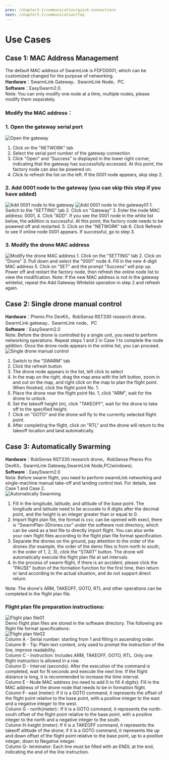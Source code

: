```yaml
---
prev: /chapter3-1/communication/quick-connections
next: /chapter3-1/communication/faq
---
```

# Use Cases

## Case 1: MAC Address Management

The default MAC address of SwarmLink is FDFD0001, which can be customized changed for the purpose of networking.  
**Hardware**：SwarmLink Gateway、SwarmLink Node、PC.  
**Software**：EasySwarm2.0.  
Note: You can only modify one node at a time, multiple nodes, please modify them separately.

### Modify the MAC address：

### 1. Open the gateway serial port

![Open the gateway](../../.vuepress/public/pictures/chapter3-1/Openthegateway.png)  
1. Click on the "NETWORK" tab  
2. Select the serial port number of the gateway connection  
3. Click "Open" and "Success" is displayed in the lower right corner, indicating that the gateway has successfully accessed. At this point, the factory node can also be powered on.  
4. Click to refresh the list on the left. If the 0001 node appears, skip step 2.

### 2. Add 0001 node to the gateway \(you can skip this step if you have added\)

![Add 0001 node to the gateway](../../.vuepress/public/pictures/chapter3-1/Add0001nodetothegateway.png) ![Add 0001 node to the gateway01](../../.vuepress/public/pictures/chapter3-1/Add0001nodetothegateway01.png) 1. Switch to the "SETTING" tab 2. Click on "Gateway" 3. Enter the node MAC address: 0001, 4. Click "ADD". If you see the 0001 node in the white list below, the addition is successful. At this point, the factory node needs to be powered off and restarted. 5. Click on the "NETWORK" tab 6. Click Refresh to see if online node 0001 appears. If successful, go to step 3.

### 3. Modify the drone MAC address

![Modify the drone MAC address](../../.vuepress/public/pictures/chapter3-1/ModifythedroneMACaddress.png) 1. Click on the "SETTING" tab 2. Click on "Drone" 3. Pull down and select the "0001" node 4. Fill in the new 4-digit MAC address 5. Click on "SET" and the prompt "Success" will pop up. Power off and restart the factory node, then refresh the online node list to view the modification. Note: If the new MAC address is not in the gateway whitelist, repeat the Add Gateway Whitelist operation in step 2 and refresh again.

## Case 2: Single drone manual control

**Hardware**：Phenix Pro DevKit，RobSense RST330 research drone、SwarmLink gateway、SwarmLink node、PC  
**Software**：EasySwarm2.0  
Note: Before the drone is controlled by a single unit, you need to perform networking operations. Repeat steps 1 and 2 in Case 1 to complete the node addition. Once the drone node appears in the online list, you can proceed.  
![Single drone manual control](../../.vuepress/public/pictures/chapter3-1/Singledronemanualcontrol.png)  
1. Switch to the "SWARM" tab  
2. Click the refresh button  
3. The drone node appears in the list, left click to select  
4. In the map on the right, drag the map area with the left button, zoom in and out on the map, and right click on the map to plan the flight point. When finished, click the flight point No. 1.  
5. Place the drone near the flight point No. 1, click "ARM", wait for the drone to unlock.  
6. Set the takeoff height \(m\), click "TAKEOFF", wait for the drone to take off to the specified height.  
7. Click on "GOTO" and the drone will fly to the currently selected flight point.  
8. After completing the flight, click on "RTL" and the drone will return to the takeoff location and land automatically.

## Case 3: Automatically Swarming

**Hardware**：RobSense RST330 research drone，RobSense Phenix Pro DevKit，SwarmLink Gateway,SwarmLink Node,PC\(windows\).  
**Software**：EasySwarm2.0  
Note: Before swarm flight, you need to perform swarmLink networking and single-machine manual take-off and landing control test. For details, see Case 1 and Case 2.  
![Automatically Swarming](../../.vuepress/public/pictures/chapter3-1/AutomaticallySwarming.png)  
1. Fill in the longitude, latitude, and altitude of the base point. The longitude and latitude need to be accurate to 6 digits after the decimal point, and the height is an integer greater than or equal to 0.  
2. Import flight plan file, the format is csv, can be opened with execl, there is "SwarmPlan-3Drones.csv" under the software root directory, which can be used as a test file to directly import flight. You can also write your own flight files according to the flight plan file format specification.  
3. Separate the drones on the ground, pay attention to the order of the drones \(for example, the order of the demo files is from north to south, in the order of 1, 2, 3\), click the "START" button. The drone will automatically execute the flight plan file at set intervals.  
4. In the process of swarm flight, if there is an accident, please click the "PAUSE" button of the formation function for the first time, then return or land according to the actual situation, and do not support direct return.

Note: The drone's ARM, TAKEOFF, GOTO, RTL and other operations can be completed in the flight plan file.

### Flight plan file preparation instructions:

![Flight plan file01](../../.vuepress/public/pictures/chapter3-1/Flightplanfile01.png)  
Demo flight plan files are stored in the software directory. The following are flight file format specifications:  
![Flight plan file02](../../.vuepress/public/pictures/chapter3-1/Flightplanfile02.png)  
Column A - Serial number: starting from 1 and filling in ascending order.  
Column B - Tip: Plain text content, only used to prompt the instruction of the line, improve readability.  
Column C - Instruction: Includes ARM, TAKEOFF, GOTO, RTL. Only one flight instruction is allowed in a row.  
Column D - Interval \(seconds\): After the execution of the command is completed, wait for N seconds and execute the next line. If the flight distance is long, it is recommended to increase the time interval.  
Column E - Node MAC address \(no need to add 0 to fill 4 digits\): Fill in the MAC address of the drone node that needs to be in formation flight.  
Column F- east \(meter\): If it is a GOTO command, it represents the offset of the flight point relative to the base point, with a positive integer to the east and a negative integer to the west.  
Column G - north\(meter\):: If it is a GOTO command, it represents the north-south offset of the flight point relative to the base point, with a positive integer to the north and a negative integer to the south.  
Column H-height \(meter\): If it is a TAKEOFF command, it represents the takeoff altitude of the drone; if it is a GOTO command, it represents the up and down offset of the flight point relative to the base point, up to a positive integer, down to Negative integer.  
Column Q- terminator: Each line must be filled with an ENDL at the end, indicating the end of the line instruction.

